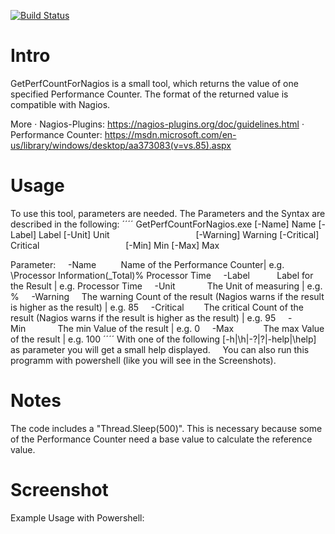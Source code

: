 [![Build Status](https://travis-ci.org/dhcgn/GetPerfCountForNagios.svg?branch=master)](https://travis-ci.org/dhcgn/GetPerfCountForNagios)

# Intro

GetPerfCountForNagios is a small tool, which returns the value of one specified Performance Counter.
The format of the returned value is compatible with Nagios.

More
	· Nagios-Plugins: https://nagios-plugins.org/doc/guidelines.html
	· Performance Counter: https://msdn.microsoft.com/en-us/library/windows/desktop/aa373083(v=vs.85).aspx

# Usage
To use this tool, parameters are needed. The Parameters and the Syntax are described in the following:
´´´´
GetPerfCountForNagios.exe [-Name] Name [-Label] Label [-Unit] Unit 
                                  [-Warning] Warning [-Critical] Critical 
                                  [-Min] Min [-Max] Max

Parameter:
    -Name          Name of the Performance Counter| e.g. \Processor Information(_Total)\% Processor Time
    -Label           Label for the Result | e.g. Processor Time
    -Unit             The Unit of measuring | e.g. %
    -Warning     The warning Count of the result (Nagios warns if the result is higher as the result) | e.g. 85
    -Critical        The critical Count of the result (Nagios warns if the result is higher as the result) | e.g. 95
    -Min             The min Value of the result | e.g. 0
    -Max            The max Value of the result | e.g. 100
´´´´
With one of the following [-h|\h|-?|\?|-help|\help] as parameter you will get a small help displayed.
 
 
You can also run this programm with powershell (like you will see in the Screenshots).
 
# Notes
The code includes a "Thread.Sleep(500)". This is necessary because some of the Performance Counter need a base value to calculate the reference value.
  
# Screenshot
Example Usage with Powershell:
 

 
